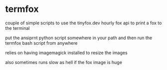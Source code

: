# termfox
couple of simple scripts to use the tinyfox.dev hourly fox api to print a fox to the terminal

put the ansiprnt python script somewhere in your path and then run the termfox bash script from anywhere

relies on having imagemagick installed to resize the images

also sometimes runs slow as hell if the fox image is huge
